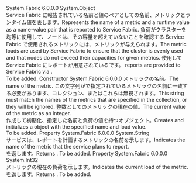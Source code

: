 <Type Name="LoadMetric" FullName="System.Fabric.LoadMetric">
  <TypeSignature Language="C#" Value="public sealed class LoadMetric" />
  <TypeSignature Language="ILAsm" Value=".class public auto ansi serializable sealed beforefieldinit LoadMetric extends System.Object" />
  <TypeSignature Language="DocId" Value="T:System.Fabric.LoadMetric" />
  <TypeSignature Language="VB.NET" Value="Public NotInheritable Class LoadMetric" />
  <TypeSignature Language="F#" Value="type LoadMetric = class" />
  <AssemblyInfo>
    <AssemblyName>System.Fabric</AssemblyName>
    <AssemblyVersion>6.0.0.0</AssemblyVersion>
  </AssemblyInfo>
  <Base>
    <BaseTypeName>System.Object</BaseTypeName>
  </Base>
  <Interfaces />
  <Docs>
    <summary>
      <para><span data-ttu-id="f5612-101">Service Fabric に報告されている名前と値のペアとしての名前、メトリックとランタイム値を表します。</span><span class="sxs-lookup"><span data-stu-id="f5612-101">Represents the name of a metric and a runtime value as a name-value pair that is reported to Service Fabric.</span></span> <span data-ttu-id="f5612-102">負荷がクラスターを均等に使用して、ノードは、その容量を超えていないことを確認する Service Fabric で使用されるメトリックには、メトリックが与えられます。</span><span class="sxs-lookup"><span data-stu-id="f5612-102">The metric loads are used by Service Fabric to ensure that the cluster is evenly used and that nodes do not exceed their capacities for given metrics.</span></span> <span data-ttu-id="f5612-103"><see cref="T:System.Fabric.LoadMetric" />使用して Service Fabric にレポートが用意されている<see cref="M:System.Fabric.IServicePartition.ReportLoad(System.Collections.Generic.IEnumerable{System.Fabric.LoadMetric})" />です。</span><span class="sxs-lookup"><span data-stu-id="f5612-103"><see cref="T:System.Fabric.LoadMetric" /> reports are provided to Service Fabric via <see cref="M:System.Fabric.IServicePartition.ReportLoad(System.Collections.Generic.IEnumerable{System.Fabric.LoadMetric})" />.</span></span></para>
    </summary>
    <remarks>To be added.</remarks>
  </Docs>
  <Members>
    <Member MemberName=".ctor">
      <MemberSignature Language="C#" Value="public LoadMetric (string name, int value);" />
      <MemberSignature Language="ILAsm" Value=".method public hidebysig specialname rtspecialname instance void .ctor(string name, int32 value) cil managed" />
      <MemberSignature Language="DocId" Value="M:System.Fabric.LoadMetric.#ctor(System.String,System.Int32)" />
      <MemberSignature Language="VB.NET" Value="Public Sub New (name As String, value As Integer)" />
      <MemberSignature Language="F#" Value="new System.Fabric.LoadMetric : string * int -&gt; System.Fabric.LoadMetric" Usage="new System.Fabric.LoadMetric (name, value)" />
      <MemberType>Constructor</MemberType>
      <AssemblyInfo>
        <AssemblyName>System.Fabric</AssemblyName>
        <AssemblyVersion>6.0.0.0</AssemblyVersion>
      </AssemblyInfo>
      <Parameters>
        <Parameter Name="name" Type="System.String" />
        <Parameter Name="value" Type="System.Int32" />
      </Parameters>
      <Docs>
        <param name="name">
          <para><span data-ttu-id="f5612-104">メトリックの名前。</span><span class="sxs-lookup"><span data-stu-id="f5612-104">The name of the metric.</span></span> <span data-ttu-id="f5612-105">この文字列がで指定されているメトリックの名前に一致する必要があります、<see cref="P:System.Fabric.Description.ServiceDescription.Metrics" />コレクション、またはこれらは無視されます。</span><span class="sxs-lookup"><span data-stu-id="f5612-105">This string must match the names of the metrics that are specified in the <see cref="P:System.Fabric.Description.ServiceDescription.Metrics" /> collection, or they will be ignored.</span></span></para>
        </param>
        <param name="value">
          <para><span data-ttu-id="f5612-106">整数としてのメトリックの現在の値。</span><span class="sxs-lookup"><span data-stu-id="f5612-106">The current value of the metric as an integer.</span></span></para>
        </param>
        <summary>
          <para><span data-ttu-id="f5612-107">作成して初期化、<see cref="T:System.Fabric.LoadMetric" />指定した名前と負荷の値を持つオブジェクト。</span><span class="sxs-lookup"><span data-stu-id="f5612-107">Creates and initializes a <see cref="T:System.Fabric.LoadMetric" /> object with the specified name and load value.</span></span></para>
        </summary>
        <remarks>To be added.</remarks>
      </Docs>
    </Member>
    <Member MemberName="Name">
      <MemberSignature Language="C#" Value="public string Name { get; }" />
      <MemberSignature Language="ILAsm" Value=".property instance string Name" />
      <MemberSignature Language="DocId" Value="P:System.Fabric.LoadMetric.Name" />
      <MemberSignature Language="VB.NET" Value="Public ReadOnly Property Name As String" />
      <MemberSignature Language="F#" Value="member this.Name : string" Usage="System.Fabric.LoadMetric.Name" />
      <MemberType>Property</MemberType>
      <AssemblyInfo>
        <AssemblyName>System.Fabric</AssemblyName>
        <AssemblyVersion>6.0.0.0</AssemblyVersion>
      </AssemblyInfo>
      <ReturnValue>
        <ReturnType>System.String</ReturnType>
      </ReturnValue>
      <Docs>
        <summary>
          <para><span data-ttu-id="f5612-108">サービスは、レポートを計画するメトリックの名前を示します。</span><span class="sxs-lookup"><span data-stu-id="f5612-108">Indicates the name of the metric that the service plans to report.</span></span> </para>
        </summary>
        <value>
          <para><span data-ttu-id="f5612-109"><see cref="T:System.String" /> を返します。</span><span class="sxs-lookup"><span data-stu-id="f5612-109">Returns <see cref="T:System.String" />.</span></span></para>
        </value>
        <remarks>To be added.</remarks>
      </Docs>
    </Member>
    <Member MemberName="Value">
      <MemberSignature Language="C#" Value="public int Value { get; }" />
      <MemberSignature Language="ILAsm" Value=".property instance int32 Value" />
      <MemberSignature Language="DocId" Value="P:System.Fabric.LoadMetric.Value" />
      <MemberSignature Language="VB.NET" Value="Public ReadOnly Property Value As Integer" />
      <MemberSignature Language="F#" Value="member this.Value : int" Usage="System.Fabric.LoadMetric.Value" />
      <MemberType>Property</MemberType>
      <AssemblyInfo>
        <AssemblyName>System.Fabric</AssemblyName>
        <AssemblyVersion>6.0.0.0</AssemblyVersion>
      </AssemblyInfo>
      <ReturnValue>
        <ReturnType>System.Int32</ReturnType>
      </ReturnValue>
      <Docs>
        <summary>
          <para><span data-ttu-id="f5612-110">メトリックの現在の負荷を示します。</span><span class="sxs-lookup"><span data-stu-id="f5612-110">Indicates the current load of the metric.</span></span></para>
        </summary>
        <value>
          <para><span data-ttu-id="f5612-111"><see cref="T:System.Int32" /> を返します。</span><span class="sxs-lookup"><span data-stu-id="f5612-111">Returns <see cref="T:System.Int32" />.</span></span></para>
        </value>
        <remarks>To be added.</remarks>
      </Docs>
    </Member>
  </Members>
</Type>